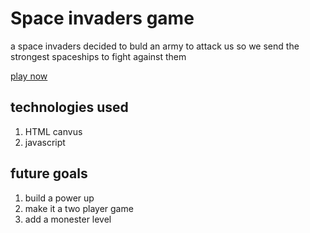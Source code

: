 # Space invaders game

a space invaders decided to buld an army to attack us so we send the strongest spaceships to fight against them 

[play now](https://hayaa123.github.io/Invaders_game/)



## technologies used 
1) HTML canvus 
2) javascript 


## future goals 

1) build a power up 
2) make it a two player game 
3) add a monester level 


